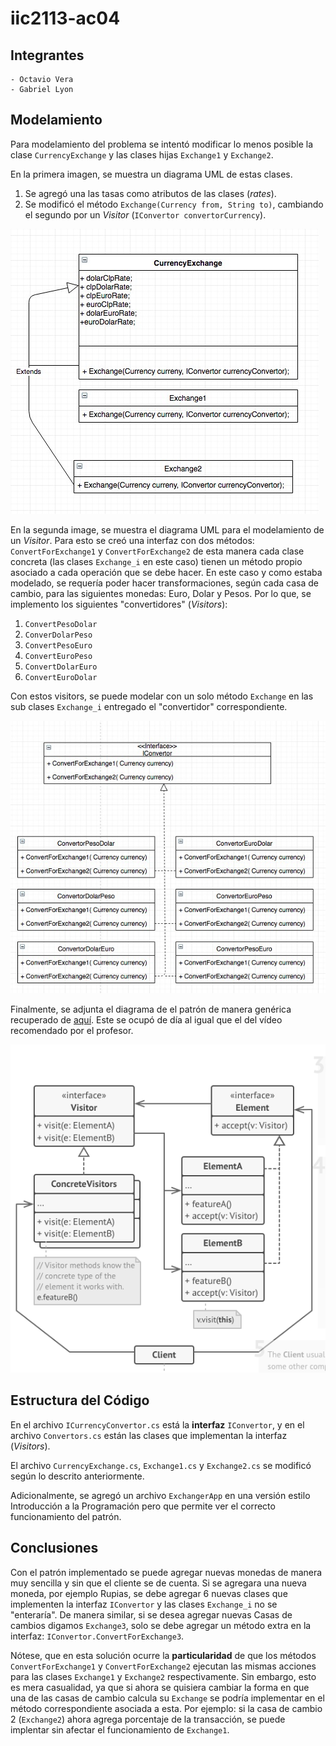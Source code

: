# iic2113-ac04

## Integrantes
    - Octavio Vera 
    - Gabriel Lyon 

## Modelamiento

Para modelamiento del problema se intentó modificar lo menos posible
la clase `CurrencyExchange` y las clases hijas `Exchange1` y `Exchange2`.

En la primera imagen, se muestra un diagrama UML de estas clases.
1. Se agregó una las tasas como atributos de las clases (_rates_).
2. Se modificó el método `Exchange(Currency from, String to)`, cambiando el segundo
    por un _Visitor_ (`IConvertor convertorCurrency`).

![alt text](Activity4/CurrencyExchangeModeling.jpeg)

En la segunda image, se muestra el diagrama UML para el modelamiento de un _Visitor_. Para 
esto se creó una interfaz con dos métodos: `ConvertForExchange1` y `ConvertForExchange2` de esta 
manera cada clase concreta (las clases `Exchange_i` en este caso) tienen un método propio asociado 
a cada operación que se debe hacer. En este caso y como estaba modelado, se requería poder 
hacer transformaciones, según cada casa de cambio, para las siguientes monedas: Euro, Dolar y Pesos. 
Por lo que, se implemento los siguientes "convertidores" (_Visitors_):
1. `ConvertPesoDolar`
2. `ConverDolarPeso`
3. `ConvertPesoEuro`
4. `ConvertEuroPeso`
5. `ConvertDolarEuro`
6. `ConvertEuroDolar`

Con estos visitors, se puede modelar con un solo método `Exchange` en las sub clases `Exchange_i` 
entregado el "convertidor" correspondiente.

![](Activity4/IConvertorModeling.jpeg)

Finalmente, se adjunta el diagrama de el patrón de manera genérica recuperado de 
[aquí](https://refactoring.guru/design-patterns/visitor). Este se ocupó de día al igual que 
el del vídeo recomendado por el profesor.

![](Activity4/VisitorPatternDiagram.png)

## Estructura del Código

En el archivo `ICurrencyConvertor.cs` está la **interfaz** `IConvertor`, y en el archivo 
`Convertors.cs` están las clases que implementan la interfaz (_Visitors_).

El archivo `CurrencyExchange.cs`, `Exchange1.cs` y `Exchange2.cs` se modificó según lo descrito 
anteriormente. 

Adicionalmente, se agregó un archivo `ExchangerApp` en una versión estilo Introducción a la Programación 
pero que permite ver el correcto funcionamiento del patrón. 

## Conclusiones

Con el patrón implementado se puede agregar nuevas monedas de manera muy sencilla y sin que el 
cliente se de cuenta. Si se agregara una nueva moneda, por ejemplo Rupias, se debe agregar 6 nuevas 
clases que implementen la interfaz `IConvertor` y las clases `Exchange_i` no se "enteraría". De manera 
similar, si se desea agregar nuevas Casas de cambios digamos `Exchange3`, solo se debe agregar un método 
extra en la interfaz: `IConvertor.ConvertForExchange3`.

Nótese, que en esta solución ocurre la **particularidad** de que los métodos `ConvertForExchange1` y 
`ConvertForExchange2` ejecutan las mismas acciones para las clases `Exchange1` y `Exchange2` respectivamente. 
Sin embargo, esto es mera casualidad, ya que si ahora se quisiera cambiar la forma en que una de las casas 
de cambio calcula su `Exchange` se podría implementar en el método correspondiente asociada a esta. Por 
ejemplo: si la casa de cambio 2 (`Exchange2`) ahora agrega porcentaje de la transacción, se puede implentar 
sin afectar el funcionamiento de `Exchange1`.